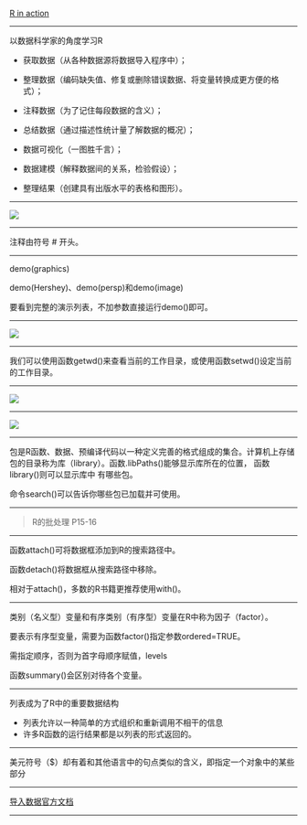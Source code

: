 
[R in action](http://www.manning.com/kabacoff/)

---


以数据科学家的角度学习R

- 获取数据（从各种数据源将数据导入程序中）；
 
- 整理数据（编码缺失值、修复或删除错误数据、将变量转换成更方便的格式）；

- 注释数据（为了记住每段数据的含义）； 

- 总结数据（通过描述性统计量了解数据的概况）；

- 数据可视化（一图胜千言）；

- 数据建模（解释数据间的关系，检验假设）；

- 整理结果（创建具有出版水平的表格和图形）。

---

![](http://img3.douban.com/view/photo/photo/public/p2190645995.jpg)

---

注释由符号 # 开头。

---

demo(graphics)

demo(Hershey)、demo(persp)和demo(image)

要看到完整的演示列表，不加参数直接运行demo()即可。

----

![](http://img5.douban.com/view/photo/photo/public/p2190647726.jpg)

---

我们可以使用函数getwd()来查看当前的工作目录，或使用函数setwd()设定当前的工作目录。

---

![](http://img3.douban.com/view/photo/photo/public/p2190648405.jpg)

---

![](http://img3.douban.com/view/photo/photo/public/p2190650782.jpg)

---

包是R函数、数据、预编译代码以一种定义完善的格式组成的集合。计算机上存储包的目录称为库（library）。函数.libPaths()能够显示库所在的位置， 函数library()则可以显示库中
有哪些包。

命令search()可以告诉你哪些包已加载并可使用。

---
> R的批处理 P15-16

----

函数attach()可将数据框添加到R的搜索路径中。

函数detach()将数据框从搜索路径中移除。

相对于attach()，多数的R书籍更推荐使用with()。

---

类别（名义型）变量和有序类别（有序型）变量在R中称为因子（factor）。

要表示有序型变量，需要为函数factor()指定参数ordered=TRUE。

需指定顺序，否则为首字母顺序赋值，levels

函数summary()会区别对待各个变量。

----

列表成为了R中的重要数据结构

- 列表允许以一种简单的方式组织和重新调用不相干的信息
- 许多R函数的运行结果都是以列表的形式返回的。

---

美元符号（$）却有着和其他语言中的句点类似的含义，即指定一个对象中的某些部分

---

[导入数据官方文档](http://cran.r-project.org/doc/manuals/R-data.pdf)

----













